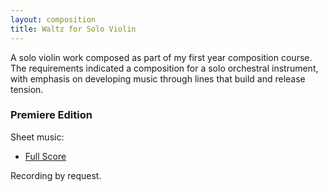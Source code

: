 ```yaml
---
layout: composition
title: Waltz for Solo Violin
---
```


A solo violin work composed as part of my first year composition course. The requirements indicated a composition for a solo orchestral instrument, with emphasis on developing music through lines that build and release tension.

### Premiere Edition

Sheet music:
* [Full Score](/files/music/waltz-violin.pdf)

Recording by request.